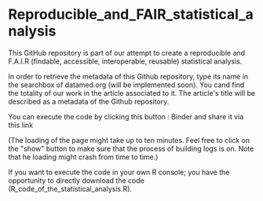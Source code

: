 # Reproducible_and_FAIR_statistical_analysis
This GitHub repository is part of our attempt to create a reproducible and F.A.I.R (findable, accessible, interoperable, reusable) statistical analysis.

In order to retrieve the metadata of this Github repository, type its name in the searchbox of datamed.org (will be implemented soon). You cand find the totality of our work in the article associated to it. The article's title will be described as a metadata of the Github repository.

You can execute the code by clicking this button : Binder and share it via this link 

(The loading of the page might take up to ten minutes. Feel free to click on the "show" button to make sure that the process of building logs is on. Note that he loading might crash from time to time.)

If you want to execute the code in your own R console; you have the opportunity to directly download the code (R_code_of_the_statistical_analysis.R).

